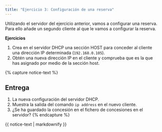 ```yaml
---
title: "Ejercicio 3: Configuración de una reserva"
---
```


Utilizando el servidor del ejercicio anterior, vamos a configurar una reserva. Para ello añade un segundo cliente al que le vamos a configurar la reserva.

**Ejercicios**

1. Crea en el servidor DHCP una sección HOST para conceder al cliente una dirección IP determinada (`192.168.0.105`).
2. Obtén una nueva dirección IP en el cliente y comprueba que es la que has asignado por medio de la sección host.

{% capture notice-text %}
## Entrega

1. La nueva configuración del servidor DHCP.
2. Muestra la salida del comando `ip address` en el nuevo cliente.
3. ¿Se ha guardado la concesión en el fichero de concesiones en el servidor?
{% endcapture %} 
<div class="notice--info">{{ notice-text | markdownify }}</div>
